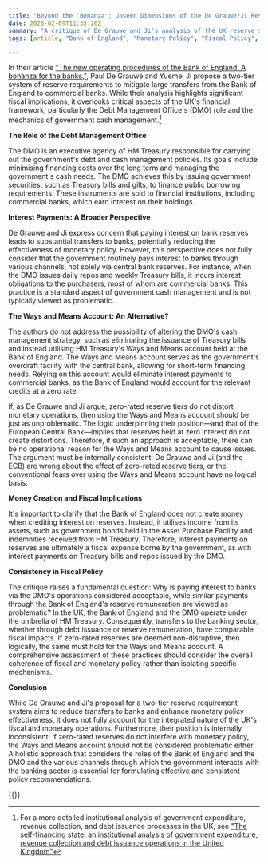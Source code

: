 ```yaml
---
title: "Beyond the 'Bonanza': Unseen Dimensions of the De Grauwe/Ji Reserve Policies"
date: 2025-02-09T11:35:26Z
summary: "A critique of De Grauwe and Ji's analysis of the UK reserve system, highlighting aspects of the UK's fiscal framework they have overlooked"
tags: [article, "Bank of England", "Monetary Policy", "Fiscal Policy", "Cash Management", "Reserves", "Ways and Means Account"]

---
```



In their article ["The new operating
procedures of the Bank of England: A bonanza for the
banks,"](https://cepr.org/voxeu/columns/new-operating-procedures-bank-england-bonanza-banks), Paul
De Grauwe and Yuemei Ji propose a two-tier system of reserve requirements
to mitigate large transfers from the Bank of England to commercial banks. While
their analysis highlights significant fiscal implications, it overlooks
critical aspects of the UK's financial framework, particularly the
Debt Management Office's (DMO) role and the mechanics of government
cash management.[^1]

**The Role of the Debt Management Office**

The DMO is an executive agency of HM Treasury responsible for carrying
out the government's debt and cash management policies. Its goals
include minimising financing costs over the long term and managing the
government's cash needs. The DMO achieves this by issuing government
securities, such as Treasury bills and gilts, to finance public borrowing
requirements. These instruments are sold to financial institutions,
including commercial banks, which earn interest on their holdings.

**Interest Payments: A Broader Perspective**

De Grauwe and Ji express concern that paying interest on bank reserves
leads to substantial transfers to banks, potentially reducing the
effectiveness of monetary policy. However, this perspective does not fully
consider that the government routinely pays interest to banks through
various channels, not solely via central bank reserves. For instance,
when the DMO issues daily repos and weekly Treasury bills, it incurs
interest obligations to the purchasers, most of whom are commercial
banks. This practice is a standard aspect of government cash management
and is not typically viewed as problematic.

**The Ways and Means Account: An Alternative?**

The authors do not address the possibility of altering the DMO's cash
management strategy, such as eliminating the issuance of Treasury
bills and instead utilising HM Treasury's Ways and Means account
held at the Bank of England. The Ways and Means account serves as the
government's overdraft facility with the central bank, allowing for
short-term financing needs. Relying on this account would eliminate
interest payments to commercial banks, as the Bank of England would
account for the relevant credits at a zero rate.

If, as De Grauwe and Ji argue, zero-rated reserve tiers do not distort
monetary operations, then using the Ways and Means account should be just
as unproblematic. The logic underpinning their position—and that of the
European Central Bank—implies that reserves held at zero interest do
not create distortions. Therefore, if such an approach is acceptable,
there can be no operational reason for the Ways and Means account to
cause issues. The argument must be internally consistent: De Grauwe and
Ji (and the ECB) are wrong about the effect of zero-rated reserve tiers,
or the conventional fears over using the Ways and Means account have no
logical basis.

**Money Creation and Fiscal Implications**

It's important to clarify that the Bank of England does not create money
when crediting interest on reserves. Instead, it utilises income from
its assets, such as government bonds held in the Asset Purchase Facility
and indemnities received from HM Treasury. Therefore, interest payments
on reserves are ultimately a fiscal expense borne by the government,
as with interest payments on Treasury bills and repos issued by the DMO.

**Consistency in Fiscal Policy**

The critique raises a fundamental question: Why is paying interest
to banks via the DMO's operations considered acceptable, while similar
payments through the Bank of England's reserve remuneration are viewed as
problematic? In the UK, the Bank of England and the DMO operate under the
umbrella of HM Treasury. Consequently, transfers to the banking sector,
whether through debt issuance or reserve remuneration, have comparable
fiscal impacts. If zero-rated reserves are deemed non-disruptive,
then logically, the same must hold for the Ways and Means account. A
comprehensive assessment of these practices should consider the overall
coherence of fiscal and monetary policy rather than isolating specific
mechanisms.

**Conclusion**

While De Grauwe and Ji's proposal for a two-tier reserve requirement
system aims to reduce transfers to banks and enhance monetary policy
effectiveness, it does not fully account for the integrated nature of
the UK's fiscal and monetary operations. Furthermore, their position is
internally inconsistent: if zero-rated reserves do not interfere with
monetary policy, the Ways and Means account should not be considered
problematic either. A holistic approach that considers the roles of the
Bank of England and the DMO and the various channels through which the
government interacts with the banking sector is essential for formulating
effective and consistent policy recommendations.

[^1]: For a more detailed institutional analysis of government
expenditure, revenue collection, and debt issuance processes in the UK,
see ["The self-financing state: an institutional analysis of government
expenditure, revenue collection and debt issuance operations in the United
Kingdom"](https://papers.ssrn.com/sol3/papers.cfm?abstract_id=4890683)

{{<joindiscord>}}



